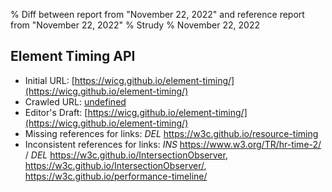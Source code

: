 % Diff between report from "November 22, 2022" and reference report from "November 22, 2022"
% Strudy
% November 22, 2022

## Element Timing API

- Initial URL: [https://wicg.github.io/element-timing/](https://wicg.github.io/element-timing/)
- Crawled URL: [undefined](undefined)
- Editor's Draft: [https://wicg.github.io/element-timing/](https://wicg.github.io/element-timing/)
- Missing references for links: *DEL* https://w3c.github.io/resource-timing
- Inconsistent references for links: *INS* https://www.w3.org/TR/hr-time-2/ / *DEL* https://w3c.github.io/IntersectionObserver, https://w3c.github.io/IntersectionObserver/, https://w3c.github.io/performance-timeline/



